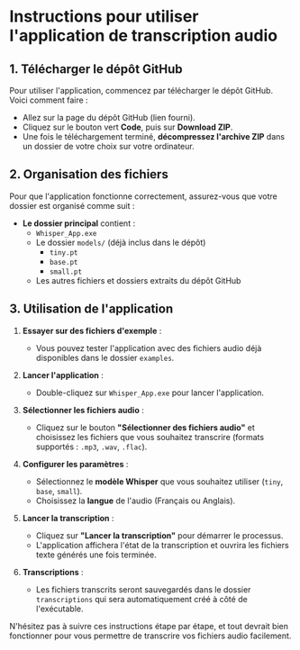 # Instructions pour utiliser l'application de transcription audio

## 1. Télécharger le dépôt GitHub
Pour utiliser l'application, commencez par télécharger le dépôt GitHub. Voici comment faire :

- Allez sur la page du dépôt GitHub (lien fourni).
- Cliquez sur le bouton vert **Code**, puis sur **Download ZIP**.
- Une fois le téléchargement terminé, **décompressez l'archive ZIP** dans un dossier de votre choix sur votre ordinateur.

## 2. Organisation des fichiers
Pour que l'application fonctionne correctement, assurez-vous que votre dossier est organisé comme suit :

- **Le dossier principal** contient :
  - `Whisper_App.exe`
  - Le dossier `models/` (déjà inclus dans le dépôt)
    - `tiny.pt`
    - `base.pt`
    - `small.pt`
  - Les autres fichiers et dossiers extraits du dépôt GitHub

## 3. Utilisation de l'application

1. **Essayer sur des fichiers d'exemple** :
   - Vous pouvez tester l'application avec des fichiers audio déjà disponibles dans le dossier `examples`.

2. **Lancer l'application** :
   - Double-cliquez sur `Whisper_App.exe` pour lancer l'application.

2. **Sélectionner les fichiers audio** :
   - Cliquez sur le bouton **"Sélectionner des fichiers audio"** et choisissez les fichiers que vous souhaitez transcrire (formats supportés : `.mp3`, `.wav`, `.flac`).

3. **Configurer les paramètres** :
   - Sélectionnez le **modèle Whisper** que vous souhaitez utiliser (`tiny`, `base`, `small`).
   - Choisissez la **langue** de l'audio (Français ou Anglais).

4. **Lancer la transcription** :
   - Cliquez sur **"Lancer la transcription"** pour démarrer le processus.
   - L'application affichera l'état de la transcription et ouvrira les fichiers texte générés une fois terminée.

5. **Transcriptions** :
   - Les fichiers transcrits seront sauvegardés dans le dossier `transcriptions` qui sera automatiquement créé à côté de l'exécutable.

N'hésitez pas à suivre ces instructions étape par étape, et tout devrait bien fonctionner pour vous permettre de transcrire vos fichiers audio facilement.

